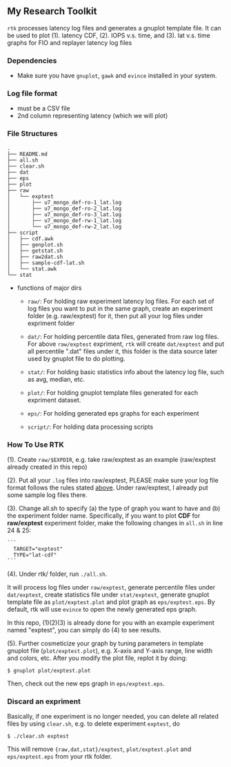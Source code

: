 ## My Research Toolkit ##

``rtk`` processes latency log files and generates a gnuplot template file. It can
be used to plot (1). latency CDF, (2). IOPS v.s. time, and (3). lat v.s. time graphs for
FIO and replayer latency log files

### Dependencies

- Make sure you have ``gnuplot``, ``gawk`` and ``evince`` installed in your system.

### Log file format

- must be a CSV file
- 2nd column representing latency (which we will plot)

### File Structures

```
.
├── README.md
├── all.sh
├── clear.sh
├── dat
├── eps
├── plot
├── raw
│   └── exptest
│       ├── u7_mongo_def-ro-1_lat.log
│       ├── u7_mongo_def-ro-2_lat.log
│       ├── u7_mongo_def-ro-3_lat.log
│       ├── u7_mongo_def-rw-1_lat.log
│       └── u7_mongo_def-rw-2_lat.log
├── script
│   ├── cdf.awk
│   ├── genplot.sh
│   ├── getstat.sh
│   ├── raw2dat.sh
│   ├── sample-cdf-lat.sh
│   └── stat.awk
└── stat
```

- functions of major dirs

  - ``raw/``: For holding raw experiment latency log files. For each set of log
    files you want to put in the same graph, create an experiment folder (e.g.
    raw/exptest) for it, then put all your log files under expriment folder

  - ``dat/``: For holding percentile data files, generated from raw log files.
    For above ``raw/exptest`` expriment, ``rtk`` will create ``dat/exptest``
    and put all percentile ".dat" files under it, this folder is the data
    source later used by gnuplot file to do plotting.

  - ``stat/``: For holding basic statistics info about the latency log
    file, such as avg, median, etc.

  - ``plot/``: For holding gnuplot template files generated for each
    expriment dataset.

  - ``eps/``: For holding generated eps graphs for each experiment

  - ``script/``: For holding data processing scripts


### How To Use RTK ###

  (1). Create ``raw/$EXPDIR``, e.g. take raw/exptest as an example (raw/exptest
  already created in this repo)

  (2). Put all your ``.log`` files into raw/exptest, PLEASE make sure your log
  file format follows the rules stated
  [above](#markdown-header-log-file-format). Under raw/exptest, I already put
  some sample log files there.

  (3). Change all.sh to specify (a) the type of graph you want to have and (b)
  the experiment folder name. Specifically, if you want to plot **CDF** for
  **raw/exptest** experiment folder, make the following changes in ``all.sh``
  in line 24 & 25:

    ```
      TARGET="exptest"
      TYPE="lat-cdf"
    ```

  (4). Under rtk/ folder, run ``./all.sh``. 
  
  It will process log files under ``raw/exptest``, generate percentile files
  under ``dat/exptest``, create statistics file under ``stat/exptest``,
  generate gnuplot template file as ``plot/exptest.plot`` and plot graph as
  ``eps/exptest.eps``. By default, rtk will use ``evince`` to open the newly
  generated eps graph.
  
  In this repo, (1)(2)(3) is already done for you with an example experiment
  named "exptest", you can simply do (4) to see results.

  (5). Further cosmeticize your graph by tuning parameters in template gnuplot
  file (``plot/exptest.plot``), e.g. X-axis and Y-axis range, line width and colors,
  etc. After you modify the plot file, replot it by doing:

  ```
  $ gnuplot plot/exptest.plot
  ```

  Then, check out the new eps graph in ``eps/exptest.eps``.


### Discard an expriment 

Basically, if one experiment is no longer needed, you can delete all related
files by using ``clear.sh``, e.g. to delete experiment ``exptest``, do

```
$ ./clear.sh exptest
```

This will remove ``{raw,dat,stat}/exptest``, ``plot/exptest.plot`` and
``eps/exptest.eps`` from your rtk folder.
  
